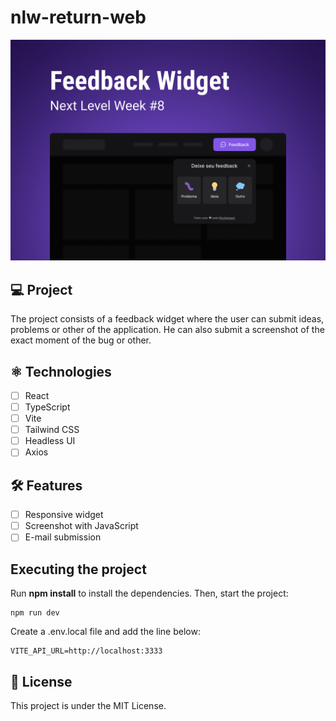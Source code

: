 # nlw-return-web
![Image of Application](.github/capa.png)

## 💻 Project
The project consists of a feedback widget where the user can submit ideas, problems or other of the application. He can also submit a screenshot of the exact moment of the bug or other.

## ⚛ Technologies
- [ ] React
- [ ] TypeScript
- [ ] Vite
- [ ] Tailwind CSS
- [ ] Headless UI
- [ ] Axios

## 🛠 Features
- [ ] Responsive widget
- [ ] Screenshot with JavaScript
- [ ] E-mail submission

## Executing the project
Run **npm install** to install the dependencies. Then, start the project:
```
npm run dev
```
Create a .env.local file and add the line below:
```
VITE_API_URL=http://localhost:3333
```

## 📑 License
This project is under the MIT License.
